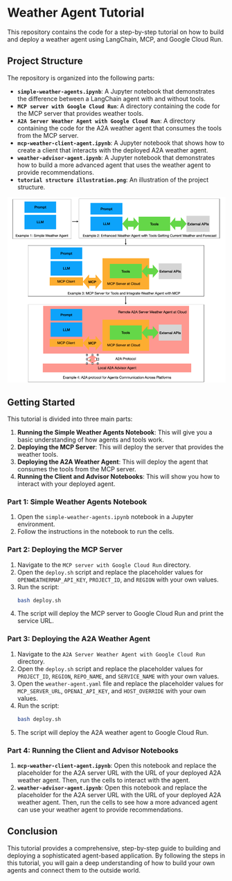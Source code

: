 # Weather Agent Tutorial

This repository contains the code for a step-by-step tutorial on how to build and deploy a weather agent using LangChain, MCP, and Google Cloud Run.

## Project Structure

The repository is organized into the following parts:

- **`simple-weather-agents.ipynb`**: A Jupyter notebook that demonstrates the difference between a LangChain agent with and without tools.
- **`MCP server with Google Cloud Run`**: A directory containing the code for the MCP server that provides weather tools.
- **`A2A Server Weather Agent with Google Cloud Run`**: A directory containing the code for the A2A weather agent that consumes the tools from the MCP server.
- **`mcp-weather-client-agent.ipynb`**: A Jupyter notebook that shows how to create a client that interacts with the deployed A2A weather agent.
- **`weather-advisor-agent.ipynb`**: A Jupyter notebook that demonstrates how to build a more advanced agent that uses the weather agent to provide recommendations.
- **`tutorial structure illustration.png`**: An illustration of the project structure.

![Tutorial Structure](tutorial%20structure%20illustration.png)

## Getting Started

This tutorial is divided into three main parts:

1.  **Running the Simple Weather Agents Notebook**: This will give you a basic understanding of how agents and tools work.
2.  **Deploying the MCP Server**: This will deploy the server that provides the weather tools.
3.  **Deploying the A2A Weather Agent**: This will deploy the agent that consumes the tools from the MCP server.
4.  **Running the Client and Advisor Notebooks**: This will show you how to interact with your deployed agent.

### Part 1: Simple Weather Agents Notebook

1.  Open the `simple-weather-agents.ipynb` notebook in a Jupyter environment.
2.  Follow the instructions in the notebook to run the cells.

### Part 2: Deploying the MCP Server

1.  Navigate to the `MCP server with Google Cloud Run` directory.
2.  Open the `deploy.sh` script and replace the placeholder values for `OPENWEATHERMAP_API_KEY`, `PROJECT_ID`, and `REGION` with your own values.
3.  Run the script:
    ```bash
    bash deploy.sh
    ```
4.  The script will deploy the MCP server to Google Cloud Run and print the service URL.

### Part 3: Deploying the A2A Weather Agent

1.  Navigate to the `A2A Server Weather Agent with Google Cloud Run` directory.
2.  Open the `deploy.sh` script and replace the placeholder values for `PROJECT_ID`, `REGION`, `REPO_NAME`, and `SERVICE_NAME` with your own values.
3.  Open the `weather-agent.yaml` file and replace the placeholder values for `MCP_SERVER_URL`, `OPENAI_API_KEY`, and `HOST_OVERRIDE` with your own values.
4.  Run the script:
    ```bash
    bash deploy.sh
    ```
5.  The script will deploy the A2A weather agent to Google Cloud Run.

### Part 4: Running the Client and Advisor Notebooks

1.  **`mcp-weather-client-agent.ipynb`**: Open this notebook and replace the placeholder for the A2A server URL with the URL of your deployed A2A weather agent. Then, run the cells to interact with the agent.
2.  **`weather-advisor-agent.ipynb`**: Open this notebook and replace the placeholder for the A2A server URL with the URL of your deployed A2A weather agent. Then, run the cells to see how a more advanced agent can use your weather agent to provide recommendations.

## Conclusion

This tutorial provides a comprehensive, step-by-step guide to building and deploying a sophisticated agent-based application. By following the steps in this tutorial, you will gain a deep understanding of how to build your own agents and connect them to the outside world.
